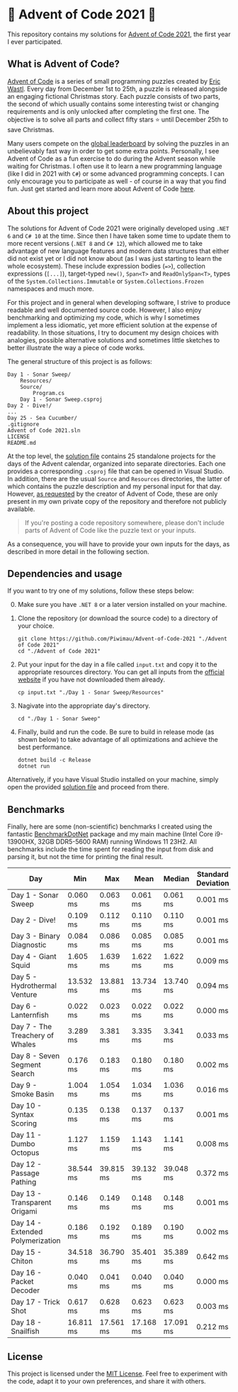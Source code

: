 # 🎄 Advent of Code 2021 🎄

This repository contains my solutions for [Advent of Code 2021](https://adventofcode.com/2021),
the first year I ever participated.

## What is Advent of Code?

[Advent of Code](https://adventofcode.com/) is a series of small programming puzzles created by
[Eric Wastl](http://was.tl/). Every day from December 1st to 25th, a puzzle is released alongside an
engaging fictional Christmas story. Each puzzle consists of two parts, the second of which usually
contains some interesting twist or changing requirements and is only unlocked after completing the
first one. The objective is to solve all parts and collect fifty stars ⭐ until December 25th to
save Christmas.

Many users compete on the [global leaderboard](https://adventofcode.com/2021/leaderboard) by
solving the puzzles in an unbelievably fast way in order to get some extra points. Personally,
I see Advent of Code as a fun exercise to do during the Advent season while waiting for Christmas.
I often use it to learn a new programming language (like I did in 2021 with `C#`) or some advanced
programming concepts. I can only encourage you to participate as well - of course in a way that you
find fun. Just get started and learn more about Advent of Code
[here](https://adventofcode.com/2021/about).

## About this project

The solutions for Advent of Code 2021 were originally developed using `.NET 6` and `C# 10` at the
time. Since then I have taken some time to update them to more recent versions (`.NET 8` and
`C# 12`), which allowed me to take advantage of new language features and modern data structures
that either did not exist yet or I did not know about (as I was just starting to learn the whole
ecosystem). These include expression bodies (`=>`), collection expressions (`[...]`), target-typed
`new()`, `Span<T>` and `ReadOnlySpan<T>`, types of the `System.Collections.Immutable` or
`System.Collections.Frozen` namespaces and much more.

For this project and in general when developing software, I strive to produce readable and well
documented source code. However, I also enjoy benchmarking and optimizing my code, which is why I
sometimes implement a less idiomatic, yet more efficient solution at the expense of readability.
In those situations, I try to document my design choices with analogies, possible alternative
solutions and sometimes little sketches to better illustrate the way a piece of code works.

The general structure of this project is as follows:

```
Day 1 - Sonar Sweep/
    Resources/
    Source/
        Program.cs
    Day 1 - Sonar Sweep.csproj
Day 2 - Dive!/
...
Day 25 - Sea Cucumber/
.gitignore
Advent of Code 2021.sln
LICENSE
README.md
```

At the top level, the [solution file](Advent+of+Code+2021.sln) contains 25 standalone projects
for the days of the Advent calendar, organized into separate directories. Each one provides a
corresponding `.csproj` file that can be opened in Visual Studio. In addition, there are the usual
`Source` and `Resources` directories, the latter of which contains the puzzle description and my
personal input for that day. However, [as requested](https://adventofcode.com/2021/about) by the
creator of Advent of Code, these are only present in my own private copy of the repository and
therefore not publicly available.

> If you're posting a code repository somewhere, please don't include parts of Advent of Code like
  the puzzle text or your inputs.

As a consequence, you will have to provide your own inputs for the days, as described in more detail
in the following section.

## Dependencies and usage

If you want to try one of my solutions, follow these steps below:

0. Make sure you have `.NET 8` or a later version installed on your machine.

1. Clone the repository (or download the source code) to a directory of your choice.
   ```shell
   git clone https://github.com/Piwimau/Advent-of-Code-2021 "./Advent of Code 2021"
   cd "./Advent of Code 2021"
   ```

2. Put your input for the day in a file called `input.txt` and copy it to the appropriate resources
   directory. You can get all inputs from the [official website](https://adventofcode.com/2021) if
   you have not downloaded them already.
   ```shell
   cp input.txt "./Day 1 - Sonar Sweep/Resources"
   ```

3. Nagivate into the appropriate day's directory.
   ```shell
   cd "./Day 1 - Sonar Sweep"
   ```

4. Finally, build and run the code. Be sure to build in release mode (as shown below) to take
   advantage of all optimizations and achieve the best performance.
   ```shell
   dotnet build -c Release
   dotnet run
   ```

Alternatively, if you have Visual Studio installed on your machine, simply open the provided
[solution file](Advent+of+Code+2021.sln) and proceed from there.

## Benchmarks

Finally, here are some (non-scientific) benchmarks I created using the fantastic
[BenchmarkDotNet](https://github.com/dotnet/BenchmarkDotNet) package and my main machine (Intel Core
i9-13900HX, 32GB DDR5-5600 RAM) running Windows 11 23H2. All benchmarks include the time spent for
reading the input from disk and parsing it, but not the time for printing the final result.

| Day                              | Min       | Max       | Mean      | Median    | Standard Deviation |
|----------------------------------|-----------|-----------|-----------|-----------|--------------------|
| Day 1 - Sonar Sweep              |  0.060 ms |  0.063 ms |  0.061 ms |  0.061 ms | 0.001 ms           |
| Day 2 - Dive!                    |  0.109 ms |  0.112 ms |  0.110 ms |  0.110 ms | 0.001 ms           |
| Day 3 - Binary Diagnostic        |  0.084 ms |  0.086 ms |  0.085 ms |  0.085 ms | 0.001 ms           |
| Day 4 - Giant Squid              |  1.605 ms |  1.639 ms |  1.622 ms |  1.622 ms | 0.009 ms           |
| Day 5 - Hydrothermal Venture     | 13.532 ms | 13.881 ms | 13.734 ms | 13.740 ms | 0.094 ms           |
| Day 6 - Lanternfish              |  0.022 ms |  0.023 ms |  0.022 ms |  0.022 ms | 0.000 ms           |
| Day 7 - The Treachery of Whales  |  3.289 ms |  3.381 ms |  3.335 ms |  3.341 ms | 0.033 ms           |
| Day 8 - Seven Segment Search     |  0.176 ms |  0.183 ms |  0.180 ms |  0.180 ms | 0.002 ms           |
| Day 9 - Smoke Basin              |  1.004 ms |  1.054 ms |  1.034 ms |  1.036 ms | 0.016 ms           |
| Day 10 - Syntax Scoring          |  0.135 ms |  0.138 ms |  0.137 ms |  0.137 ms | 0.001 ms           |
| Day 11 - Dumbo Octopus           |  1.127 ms |  1.159 ms |  1.143 ms |  1.141 ms | 0.008 ms           |
| Day 12 - Passage Pathing         | 38.544 ms | 39.815 ms | 39.132 ms | 39.048 ms | 0.372 ms           |
| Day 13 - Transparent Origami     |  0.146 ms |  0.149 ms |  0.148 ms |  0.148 ms | 0.001 ms           |
| Day 14 - Extended Polymerization |  0.186 ms |  0.192 ms |  0.189 ms |  0.190 ms | 0.002 ms           |
| Day 15 - Chiton                  | 34.518 ms | 36.790 ms | 35.401 ms | 35.389 ms | 0.642 ms           |
| Day 16 - Packet Decoder          |  0.040 ms |  0.041 ms |  0.040 ms |  0.040 ms | 0.000 ms           |
| Day 17 - Trick Shot              |  0.617 ms |  0.628 ms |  0.623 ms |  0.623 ms | 0.003 ms           |
| Day 18 - Snailfish               | 16.811 ms | 17.561 ms | 17.168 ms | 17.091 ms | 0.212 ms           |

## License

This project is licensed under the [MIT License](LICENSE). Feel free to experiment with the code,
adapt it to your own preferences, and share it with others.